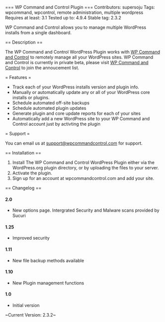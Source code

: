 === WP Command and Control Plugin ===
Contributors: supersoju
Tags: wpcommand, wpcontrol, remote administration, multiple wordpress
Requires at least: 3.1
Tested up to: 4.9.4
Stable tag: 2.3.2

WP Command and Control allows you to manage multiple WordPress installs from a single dashboard.

== Description ==

The WP Command and Control WordPress Plugin works with [WP Command and Control](http://www.wpcommandcontrol.com/) to remotely manage all your WordPress sites. WP Command and Control is currently in private beta, please visit [WP Command and Control](http://www.wpcommandcontrol.com/) to join the annoucement list.

= Features =

* Track each of your WordPress installs version and plugin info.
* Manually or automatically update any or all of your WordPress core installs or plugins.
* Schedule automated off-site backups
* Schedule automated plugin updates
* Generate plugin and core update reports for each of your sites
* Automatically add a new WordPress site to your WP Command and Control account just by activting the plugin

= Support =

You can email us at support@wpcommandcontrol.com for support.

== Installation ==

1. Install The WP Command and Control WordPress Plugin either via the WordPress.org plugin directory, or by uploading the files to your server.
2. Activate the plugin.
3. Sign up for an account at wpcommandcontrol.com and add your site.

== Changelog ==

#### 2.0

* New options page. Intergrated Security and Malware scans provided by Sucuri

#### 1.25

* Improved security

#### 1.11

* New file backup methods available

#### 1.10

* New Plugin management functions

#### 1.0

* Initial version

~Current Version: 2.3.2~
